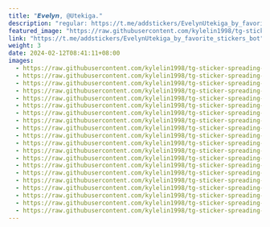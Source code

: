 ```yaml
---
title: "𝙀𝙫𝙚𝙡𝙮𝙣, @Utekiga."
description: "regular: https://t.me/addstickers/EvelynUtekiga_by_favorite_stickers_bot"
featured_image: "https://raw.githubusercontent.com/kylelin1998/tg-sticker-spreading-worldwide-images/main/img/5b85f49c-1784-4e3a-bc99-69c37d1b0900.jpg"
link: "https://t.me/addstickers/EvelynUtekiga_by_favorite_stickers_bot"
weight: 3
date: 2024-02-12T08:41:11+08:00
images:
  - https://raw.githubusercontent.com/kylelin1998/tg-sticker-spreading-worldwide-images/main/img/5b85f49c-1784-4e3a-bc99-69c37d1b0900.jpg
  - https://raw.githubusercontent.com/kylelin1998/tg-sticker-spreading-worldwide-images/main/img/92ff9c9f-c550-41ec-8a9e-2c723de02103.jpg
  - https://raw.githubusercontent.com/kylelin1998/tg-sticker-spreading-worldwide-images/main/img/48d6bcc6-2554-4349-ba2a-f3db608cb197.jpg
  - https://raw.githubusercontent.com/kylelin1998/tg-sticker-spreading-worldwide-images/main/img/22cca134-7a4a-48e4-9dd1-9084332ca421.jpg
  - https://raw.githubusercontent.com/kylelin1998/tg-sticker-spreading-worldwide-images/main/img/e4e2a93d-85cd-496a-940b-1eb205fd1cbc.jpg
  - https://raw.githubusercontent.com/kylelin1998/tg-sticker-spreading-worldwide-images/main/img/3a1b2278-cf65-48d0-9bfe-2f2125a42f42.jpg
  - https://raw.githubusercontent.com/kylelin1998/tg-sticker-spreading-worldwide-images/main/img/0d3f7917-421e-4861-907e-0cc06e408154.jpg
  - https://raw.githubusercontent.com/kylelin1998/tg-sticker-spreading-worldwide-images/main/img/06c77b12-6314-4759-a3cb-2451666a7833.jpg
  - https://raw.githubusercontent.com/kylelin1998/tg-sticker-spreading-worldwide-images/main/img/e813f59e-404f-42b6-aa82-efa97163f864.jpg
  - https://raw.githubusercontent.com/kylelin1998/tg-sticker-spreading-worldwide-images/main/img/9af43ed4-83d3-439e-b289-804a5d09f21e.jpg
  - https://raw.githubusercontent.com/kylelin1998/tg-sticker-spreading-worldwide-images/main/img/9f1d0cdd-8a6c-416d-afb4-a8fd3069fb78.jpg
  - https://raw.githubusercontent.com/kylelin1998/tg-sticker-spreading-worldwide-images/main/img/a2c29159-3f9b-48b4-a026-5f832d6125ea.jpg
  - https://raw.githubusercontent.com/kylelin1998/tg-sticker-spreading-worldwide-images/main/img/5016189a-a080-409e-9e92-cd609c9f2871.jpg
  - https://raw.githubusercontent.com/kylelin1998/tg-sticker-spreading-worldwide-images/main/img/bc50a8c5-7dd5-4278-83b7-eb2bed31d261.jpg
  - https://raw.githubusercontent.com/kylelin1998/tg-sticker-spreading-worldwide-images/main/img/bd96975f-fc12-4c9f-ae0b-d9fbfa01519d.jpg
  - https://raw.githubusercontent.com/kylelin1998/tg-sticker-spreading-worldwide-images/main/img/1bd26372-6e98-4ad9-a6a9-52cfde590bed.jpg
  - https://raw.githubusercontent.com/kylelin1998/tg-sticker-spreading-worldwide-images/main/img/04be4490-50fa-4bcf-8bdc-b72ab3b00544.jpg
  - https://raw.githubusercontent.com/kylelin1998/tg-sticker-spreading-worldwide-images/main/img/a7ee18df-7477-4361-b7f1-ce6825318f13.jpg
  - https://raw.githubusercontent.com/kylelin1998/tg-sticker-spreading-worldwide-images/main/img/cb7978da-431e-4f3d-9173-9aa3a43766b5.jpg
  - https://raw.githubusercontent.com/kylelin1998/tg-sticker-spreading-worldwide-images/main/img/69fc41da-00e0-4282-be75-cdae02507944.jpg
---
```

